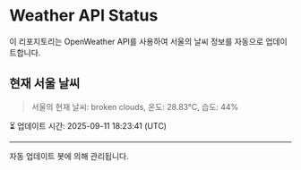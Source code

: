 
# Weather API Status

이 리포지토리는 OpenWeather API를 사용하여 서울의 날씨 정보를 자동으로 업데이트합니다.

## 현재 서울 날씨
> 서울의 현재 날씨: broken clouds, 온도: 28.83°C, 습도: 44%

⏳ 업데이트 시간: 2025-09-11 18:23:41 (UTC)

---
자동 업데이트 봇에 의해 관리됩니다.

